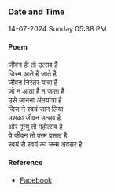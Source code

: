 ### Date and Time

14-07-2024 Sunday 05:38 PM

#### Poem

जीवन ही तो उत्सव है <br />
जिस्म आते है जाते है <br />
जीवन निरंतर यात्रा है <br />
जो न आता है न जाता है <br />
उसे जानना अंतर्यात्रा है <br />
जिस ने स्वयं जान लिया <br />
उसका जीवन उत्सव है <br />
और मृत्यु तो महोत्सव है <br />
ये जीवन तो परम प्रसाद है <br />
स्वयं से स्वयं का जन्म अवसर है

#### Reference

* [Facebook](https://www.facebook.com/share/v/EzjujgzEHSaHcAgN/?mibextid=FQVVTg)
